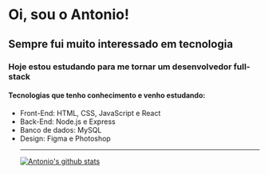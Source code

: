 <h1>Oi, sou o Antonio!</h1>

<h2>Sempre fui muito interessado em tecnologia</h2>
<h3>Hoje estou estudando para me tornar um desenvolvedor full-stack</h3>
<h4>Tecnologias que tenho conhecimento e venho estudando:</h4>
<ul>
<li>Front-End: HTML, CSS, JavaScript e React</li>
<li>Back-End: Node.js e Express</li>
<li>Banco de dados: MySQL</li>
<li>Design: Figma e Photoshop</li>
</li>

____


[![Antonio's github stats](https://github-readme-stats.vercel.app/api?username=antoni0o&theme=dark&show_icons=true&count_private=true&role=OWNER,COLLABORATOR)](https://github.com/Antoni0o)




